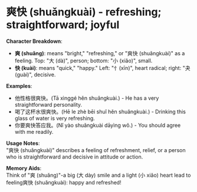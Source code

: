 # **爽快 (shuǎngkuài) - refreshing; straightforward; joyful**

**Character Breakdown**:  
- **爽 (shuǎng)**: means "bright," "refreshing," or "爽快 (shuǎngkuài)" as a feeling. Top: "大 (dà)", person; bottom: "小 (xiǎo)", small.  
- **快 (kuài)**: means "quick," "happy." Left: "忄(xīn)", heart radical; right: "夬 (guài)", decisive.

**Examples**:  
- 他性格很爽快。(Tā xìnggé hěn shuǎngkuài.) - He has a very straightforward personality.  
- 喝了这杯水很爽快。(Hē le zhè bēi shuǐ hěn shuǎngkuài.) - Drinking this glass of water is very refreshing.  
- 你要爽快答应我。(Nǐ yào shuǎngkuài dāyìng wǒ.) - You should agree with me readily.

**Usage Notes**:  
"爽快 (shuǎngkuài)" describes a feeling of refreshment, relief, or a person who is straightforward and decisive in attitude or action.

**Memory Aids**:  
Think of "爽 (shuǎng)"-a big (大 dày) smile and a light (小 xiǎo) heart lead to feeling爽快 (shuǎngkuài): happy and refreshed!